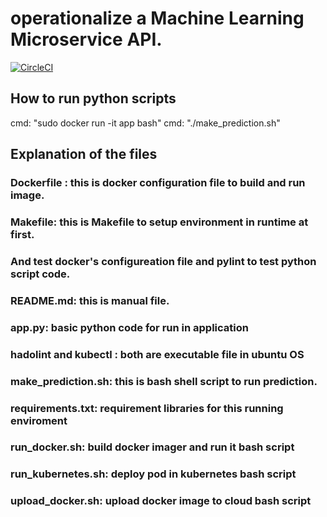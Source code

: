 # operationalize a Machine Learning Microservice API.
[![CircleCI](https://circleci.com/gh/davincizhao/devopseng/tree/davincizhao-patch-1.svg?style=svg)](https://circleci.com/gh/davincizhao/devopseng/tree/davincizhao-patch-1)
## How to run python scripts
cmd: "sudo docker run -it app bash"
cmd: "./make_prediction.sh"

## Explanation of the files
### Dockerfile : this is docker configuration file to build and run image.
### Makefile: this is Makefile to setup environment in runtime at first. 
### And test docker's configureation file and pylint to test python script code.
### README.md: this is manual file.
### app.py: basic python code for run in application
### hadolint and kubectl : both are executable file in ubuntu OS
### make_prediction.sh: this is bash shell script to run prediction.
### requirements.txt: requirement libraries for this running enviroment
### run_docker.sh: build docker imager and run it bash script
### run_kubernetes.sh: deploy pod in kubernetes bash script
### upload_docker.sh: upload docker image to cloud bash script




